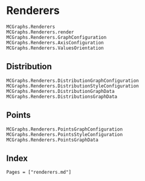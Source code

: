 # Renderers

```@docs
MCGraphs.Renderers
MCGraphs.Renderers.render
MCGraphs.Renderers.GraphConfiguration
MCGraphs.Renderers.AxisConfiguration
MCGraphs.Renderers.ValuesOrientation
```

## Distribution

```@docs
MCGraphs.Renderers.DistributionGraphConfiguration
MCGraphs.Renderers.DistributionStyleConfiguration
MCGraphs.Renderers.DistributionGraphData
MCGraphs.Renderers.DistributionsGraphData
```

## Points

```@docs
MCGraphs.Renderers.PointsGraphConfiguration
MCGraphs.Renderers.PointsStyleConfiguration
MCGraphs.Renderers.PointsGraphData
```

## Index

```@index
Pages = ["renderers.md"]
```
